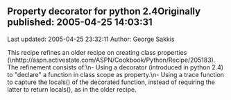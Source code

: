 ## Property decorator for python 2.4Originally published: 2005-04-25 14:03:31 
Last updated: 2005-04-25 23:32:11 
Author: George Sakkis 
 
This recipe refines an older recipe on creating class properties (\nhttp://aspn.activestate.com/ASPN/Cookbook/Python/Recipe/205183). The refinement consists of:\n- Using a decorator (introduced in python 2.4) to "declare" a function in class scope as property.\n- Using a trace function to capture the locals() of the decorated function, instead of requiring the latter to return locals(), as in the older recipe.